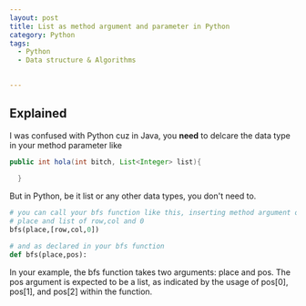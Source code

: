 ```yaml
---
layout: post
title: List as method argument and parameter in Python
category: Python 
tags:
  - Python
  - Data structure & Algorithms

  
---
```

## Explained
I was confused with Python cuz in Java, you **need** to delcare the data type
in your method parameter like
```java
public int hola(int bitch, List<Integer> list){
    
  }
```

But in Python, be it list or any other data types, you don't need to.

```python
# you can call your bfs function like this, inserting method argument of 
# place and list of row,col and 0
bfs(place,[row,col,0])

# and as declared in your bfs function
def bfs(place,pos):
```

In your example, the bfs function takes two arguments: place and pos. The 
pos argument is expected to be a list, as indicated by the usage of 
pos[0], pos[1], and pos[2] within the function.

